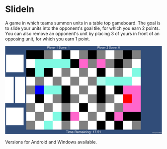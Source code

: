 # SlideIn

A game in which teams summon units in a table top gameboard. The goal is to slide your units into the opponent's goal tile, for which you earn 2 points. You can also remove an opponent's unit by placing 3 of yours in front of an opposing unit, for which you earn 1 point.

<img src="slide-in-image.png?raw=true"/>

Versions for Android and Windows available.
